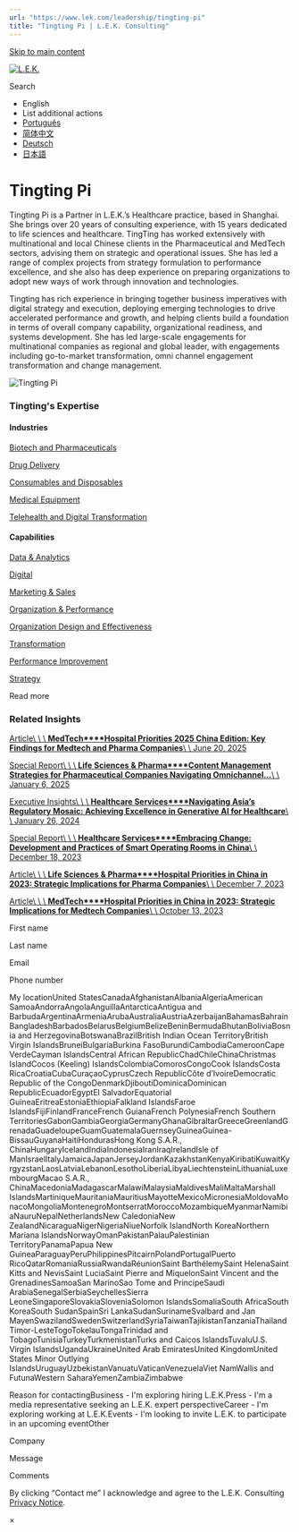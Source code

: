 ```yaml
---
url: "https://www.lek.com/leadership/tingting-pi"
title: "Tingting Pi | L.E.K. Consulting"
---
```


[Skip to main content](https://www.lek.com/leadership/tingting-pi#main-content)

[![L.E.K.](https://www.lek.com/themes/lek/images/new-logo.svg)](https://www.lek.com/ "L.E.K.")

Search

- English
- List additional actions
- [Português](https://www.lek.com/pt-br/lek-brazil)
- [简体中文](https://www.lek.com/zh-hant/leadership/tingting-pi)
- [Deutsch](https://www.lek.com/de/lek-germany)
- [日本語](https://www.lek.com/ja/lek-japan)

# Tingting Pi

Tingting Pi is a Partner in L.E.K.’s Healthcare practice, based in Shanghai. She brings over 20 years of consulting experience, with 15 years dedicated to life sciences and healthcare. TingTing has worked extensively with multinational and local Chinese clients in the Pharmaceutical and MedTech sectors, advising them on strategic and operational issues. She has led a range of complex projects from strategy formulation to performance excellence, and she also has deep experience on preparing organizations to adopt new ways of work through innovation and technologies.

Tingting has rich experience in bringing together business imperatives with digital strategy and execution, deploying emerging technologies to drive accelerated performance and growth, and helping clients build a foundation in terms of overall company capability, organizational readiness, and systems development. She has led large-scale engagements for multinational companies as regional and global leader, with engagements including go-to-market transformation, omni channel engagement transformation and change management.

![Tingting Pi](https://www.lek.com/sites/default/files/profile-images/tingting-pi_web_0.jpg)

### Tingting's Expertise

#### Industries

[Biotech and Pharmaceuticals](https://www.lek.com/industries/life-sciences-pharma/biotech-pharmaceutical)

[Drug Delivery](https://www.lek.com/industries/life-sciences-pharma/drug-delivery)

[Consumables and Disposables](https://www.lek.com/industries/medtech/consumables-disposables)

[Medical Equipment](https://www.lek.com/industries/medtech/medical-equipment)

[Telehealth and Digital Transformation](https://www.lek.com/industries/healthcare-services/digital-healthcare)

#### Capabilities

[Data & Analytics](https://www.lek.com/capabilities/data-analytics)

[Digital](https://www.lek.com/capabilities/digital)

[Marketing & Sales](https://www.lek.com/capabilities/marketing-and-sales)

[Organization & Performance](https://www.lek.com/capabilities/organization-performance)

[Organization Design and Effectiveness](https://www.lek.com/capabilities/organizational-strategy)

[Transformation](https://www.lek.com/capabilities/organizational-strategy/transformation)

[Performance Improvement](https://www.lek.com/capabilities/performance-improvement)

[Strategy](https://www.lek.com/capabilities/strategy)

Read more

### Related Insights

[Article\\
\\
\\
**MedTech****Hospital Priorities 2025 China Edition: Key Findings for Medtech and Pharma Companies**\\
\\
June 20, 2025](https://www.lek.com/insights/hea/cn/ar/hospital-priorities-2025-china-edition)

[Special Report\\
\\
\\
**Life Sciences & Pharma****Content Management Strategies for Pharmaceutical Companies Navigating Omnichannel…**\\
\\
January 6, 2025](https://www.lek.com/insights/hea/cn/sr/deep-dive-content-management-strategies-pharma)

[Executive Insights\\
\\
\\
**Healthcare Services****Navigating Asia’s Regulatory Mosaic: Achieving Excellence in Generative AI for Healthcare**\\
\\
January 26, 2024](https://www.lek.com/insights/hea/cn/ei/navigating-asias-regulatory-mosaic-achieving-excellence-generative-ai-healthcare)

[Special Report\\
\\
\\
**Healthcare Services****Embracing Change: Development and Practices of Smart Operating Rooms in China**\\
\\
December 18, 2023](https://www.lek.com/insights/hea/cn/sr/embracing-change-development-and-practices-smart-operating-rooms-china)

[Article\\
\\
\\
**Life Sciences & Pharma****Hospital Priorities in China in 2023: Strategic Implications for Pharma Companies**\\
\\
December 7, 2023](https://www.lek.com/insights/hea/cn/ar/hospital-priorities-china-2023-strategic-implications-pharma-companies)

[Article\\
\\
\\
**MedTech****Hospital Priorities in China in 2023: Strategic Implications for Medtech Companies**\\
\\
October 13, 2023](https://www.lek.com/insights/hea/cn/ar/hospital-priorities-china-2023-strategic-implications-medtech-companies)

First name

Last name

Email

Phone number

My locationUnited StatesCanadaAfghanistanAlbaniaAlgeriaAmerican SamoaAndorraAngolaAnguillaAntarcticaAntigua and BarbudaArgentinaArmeniaArubaAustraliaAustriaAzerbaijanBahamasBahrainBangladeshBarbadosBelarusBelgiumBelizeBeninBermudaBhutanBoliviaBosnia and HerzegovinaBotswanaBrazilBritish Indian Ocean TerritoryBritish Virgin IslandsBruneiBulgariaBurkina FasoBurundiCambodiaCameroonCape VerdeCayman IslandsCentral African RepublicChadChileChinaChristmas IslandCocos (Keeling) IslandsColombiaComorosCongoCook IslandsCosta RicaCroatiaCubaCuraçaoCyprusCzech RepublicCôte d’IvoireDemocratic Republic of the CongoDenmarkDjiboutiDominicaDominican RepublicEcuadorEgyptEl SalvadorEquatorial GuineaEritreaEstoniaEthiopiaFalkland IslandsFaroe IslandsFijiFinlandFranceFrench GuianaFrench PolynesiaFrench Southern TerritoriesGabonGambiaGeorgiaGermanyGhanaGibraltarGreeceGreenlandGrenadaGuadeloupeGuamGuatemalaGuernseyGuineaGuinea-BissauGuyanaHaitiHondurasHong Kong S.A.R., ChinaHungaryIcelandIndiaIndonesiaIranIraqIrelandIsle of ManIsraelItalyJamaicaJapanJerseyJordanKazakhstanKenyaKiribatiKuwaitKyrgyzstanLaosLatviaLebanonLesothoLiberiaLibyaLiechtensteinLithuaniaLuxembourgMacao S.A.R., ChinaMacedoniaMadagascarMalawiMalaysiaMaldivesMaliMaltaMarshall IslandsMartiniqueMauritaniaMauritiusMayotteMexicoMicronesiaMoldovaMonacoMongoliaMontenegroMontserratMoroccoMozambiqueMyanmarNamibiaNauruNepalNetherlandsNew CaledoniaNew ZealandNicaraguaNigerNigeriaNiueNorfolk IslandNorth KoreaNorthern Mariana IslandsNorwayOmanPakistanPalauPalestinian TerritoryPanamaPapua New GuineaParaguayPeruPhilippinesPitcairnPolandPortugalPuerto RicoQatarRomaniaRussiaRwandaRéunionSaint BarthélemySaint HelenaSaint Kitts and NevisSaint LuciaSaint Pierre and MiquelonSaint Vincent and the GrenadinesSamoaSan MarinoSao Tome and PrincipeSaudi ArabiaSenegalSerbiaSeychellesSierra LeoneSingaporeSlovakiaSloveniaSolomon IslandsSomaliaSouth AfricaSouth KoreaSouth SudanSpainSri LankaSudanSurinameSvalbard and Jan MayenSwazilandSwedenSwitzerlandSyriaTaiwanTajikistanTanzaniaThailandTimor-LesteTogoTokelauTongaTrinidad and TobagoTunisiaTurkeyTurkmenistanTurks and Caicos IslandsTuvaluU.S. Virgin IslandsUgandaUkraineUnited Arab EmiratesUnited KingdomUnited States Minor Outlying IslandsUruguayUzbekistanVanuatuVaticanVenezuelaViet NamWallis and FutunaWestern SaharaYemenZambiaZimbabwe

Reason for contactingBusiness - I'm exploring hiring L.E.K.Press - I'm a media representative seeking an L.E.K. expert perspectiveCareer - I'm exploring working at L.E.K.Events - I'm looking to invite L.E.K. to participate in an upcoming eventOther

Company

Message

Comments

By clicking “Contact me” I acknowledge and agree to the L.E.K. Consulting [Privacy Notice](https://www.lek.com/lek-consulting-privacy-policy).

×